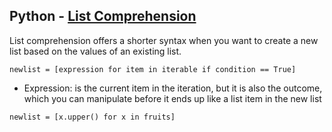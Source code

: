 ## Python - [List Comprehension](https://www.w3schools.com/python/python_lists_comprehension.asp)

List comprehension offers a shorter syntax when you want to create a new list based on the values of an existing list.

``` newlist = [expression for item in iterable if condition == True] ```

- Expression: is the current item in the iteration, but it is also the outcome, which you can manipulate before it ends up like a list item in the new list

``` newlist = [x.upper() for x in fruits] ```


